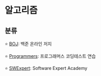 # <strong>알고리즘</strong>

## <strong>분류</strong>

⭐ [BOJ](https://www.acmicpc.net/): 백준 온라인 저지

⭐ [Programmers](https://programmers.co.kr/learn/challenges): 프로그래머스 코딩테스트 연습

⭐ [SWExpert](https://swexpertacademy.com/main/code/problem/problemList.do): Software Expert Academy
